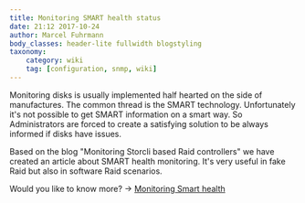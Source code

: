 ```yaml
---
title: Monitoring SMART health status
date: 21:12 2017-10-24
author: Marcel Fuhrmann
body_classes: header-lite fullwidth blogstyling
taxonomy:
    category: wiki
    tag: [configuration, snmp, wiki]
---
```


Monitoring disks is usually implemented half hearted on the side of manufactures.
The common thread is the SMART technology.
Unfortunately it's not possible to get SMART information on a smart way.
So Administrators are forced to create a satisfying solution to be always informed if disks have issues.

Based on the blog "Monitoring Storcli based Raid controllers" we have created an article about SMART health monitoring.
It's very useful in fake Raid but also in software Raid scenarios.

Would you like to know more? -> [Monitoring Smart health](https://wiki.opennms.org/wiki/smartctl)
